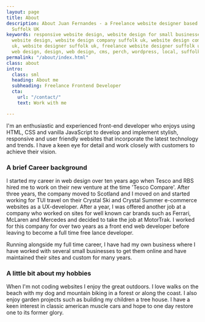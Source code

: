 ```yaml
---
layout: page
title: About
description: About Juan Fernandes - a Freelance website designer based in Woodbridge
  Suffolk UK
keywords: responsive website design, website design for small businesses, affordable
  website design, website design company suffolk uk, website design company woodbridge
  uk, website designer suffolk uk, freelance website designer suffolk uk, responsive
  web design, design, web design, cms, perch, wordpress, local, suffolk uk
permalink: "/about/index.html"
class: about
intro:
  class: sml
  heading: About me
  subheading: Freelance Frontend Developer
  cta:
    url: "/contact/"
    text: Work with me

---
```

I'm an enthusiastic and experienced front-end developer who enjoys using HTML, CSS and vanilla JavaScript to develop and implement stylish, responsive and user friendly websites that incorporate the latest technology and trends. I have a keen eye for detail and work closely with customers to achieve their vision.

### A brief Career background

I started my career in web design over ten years ago when Tesco and RBS hired me to work on their new venture at the time 'Tesco Compare'. After three years, the company moved to Scotland and I moved on and started working for TUI travel on their Crystal Ski and Crystal Summer e-commerce websites as a UX-developer. After a year, I was offered another job at a company who worked on sites for well known car brands such as Ferrari, McLaren and Mercedes and decided to take the job at MotorTrak. I worked for this company for over two years as a front end web developer before leaving to become a full time free lance developer.

Running alongside my full time career, I have had my own business where I have worked with several small businesses to get them online and have maintained their sites and custom for many years.

### A little bit about my hobbies

When I'm not coding websites I enjoy the great outdoors. I love walks on the beach with my dog and mountain biking in a forest or along the coast. I also enjoy garden projects such as building my children a tree house. I have a keen interest in classic american muscle cars and hope to one day restore one to its former glory.
